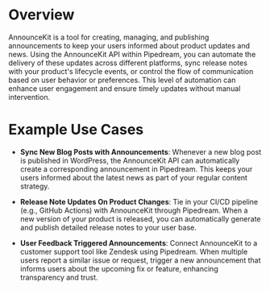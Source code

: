 # Overview

AnnounceKit is a tool for creating, managing, and publishing announcements to keep your users informed about product updates and news. Using the AnnounceKit API within Pipedream, you can automate the delivery of these updates across different platforms, sync release notes with your product's lifecycle events, or control the flow of communication based on user behavior or preferences. This level of automation can enhance user engagement and ensure timely updates without manual intervention.

# Example Use Cases

- **Sync New Blog Posts with Announcements**: Whenever a new blog post is published in WordPress, the AnnounceKit API can automatically create a corresponding announcement in Pipedream. This keeps your users informed about the latest news as part of your regular content strategy.

- **Release Note Updates On Product Changes**: Tie in your CI/CD pipeline (e.g., GitHub Actions) with AnnounceKit through Pipedream. When a new version of your product is released, you can automatically generate and publish detailed release notes to your user base.

- **User Feedback Triggered Announcements**: Connect AnnounceKit to a customer support tool like Zendesk using Pipedream. When multiple users report a similar issue or request, trigger a new announcement that informs users about the upcoming fix or feature, enhancing transparency and trust.
